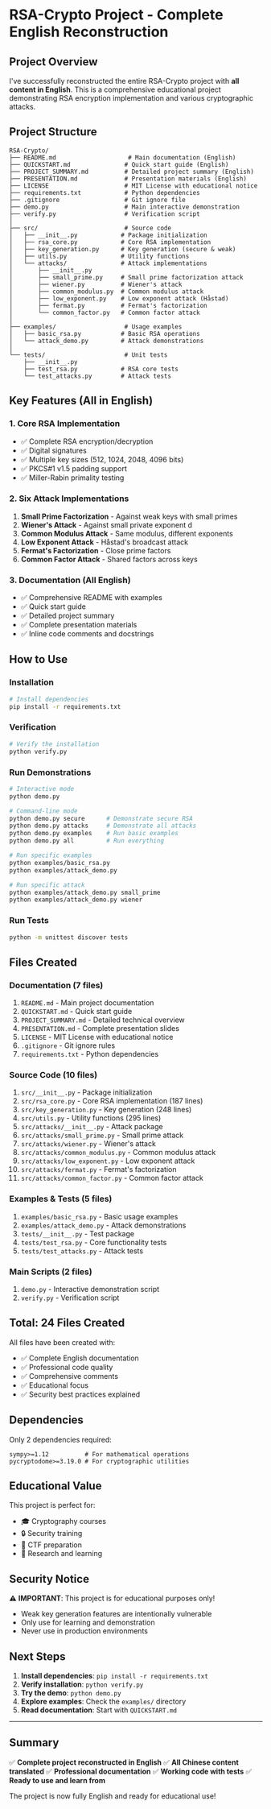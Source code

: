 # RSA-Crypto Project - Complete English Reconstruction

## Project Overview

I've successfully reconstructed the entire RSA-Crypto project with **all content in English**. This is a comprehensive educational project demonstrating RSA encryption implementation and various cryptographic attacks.

## Project Structure

```
RSA-Crypto/
├── README.md                    # Main documentation (English)
├── QUICKSTART.md               # Quick start guide (English)
├── PROJECT_SUMMARY.md          # Detailed project summary (English)
├── PRESENTATION.md             # Presentation materials (English)
├── LICENSE                     # MIT License with educational notice
├── requirements.txt            # Python dependencies
├── .gitignore                  # Git ignore file
├── demo.py                     # Main interactive demonstration
├── verify.py                   # Verification script
│
├── src/                        # Source code
│   ├── __init__.py            # Package initialization
│   ├── rsa_core.py            # Core RSA implementation
│   ├── key_generation.py      # Key generation (secure & weak)
│   ├── utils.py               # Utility functions
│   └── attacks/               # Attack implementations
│       ├── __init__.py
│       ├── small_prime.py     # Small prime factorization attack
│       ├── wiener.py          # Wiener's attack
│       ├── common_modulus.py  # Common modulus attack
│       ├── low_exponent.py    # Low exponent attack (Håstad)
│       ├── fermat.py          # Fermat's factorization
│       └── common_factor.py   # Common factor attack
│
├── examples/                   # Usage examples
│   ├── basic_rsa.py           # Basic RSA operations
│   └── attack_demo.py         # Attack demonstrations
│
└── tests/                      # Unit tests
    ├── __init__.py
    ├── test_rsa.py            # RSA core tests
    └── test_attacks.py        # Attack tests
```

## Key Features (All in English)

### 1. Core RSA Implementation
- ✅ Complete RSA encryption/decryption
- ✅ Digital signatures
- ✅ Multiple key sizes (512, 1024, 2048, 4096 bits)
- ✅ PKCS#1 v1.5 padding support
- ✅ Miller-Rabin primality testing

### 2. Six Attack Implementations
1. **Small Prime Factorization** - Against weak keys with small primes
2. **Wiener's Attack** - Against small private exponent d
3. **Common Modulus Attack** - Same modulus, different exponents
4. **Low Exponent Attack** - Håstad's broadcast attack
5. **Fermat's Factorization** - Close prime factors
6. **Common Factor Attack** - Shared factors across keys

### 3. Documentation (All English)
- ✅ Comprehensive README with examples
- ✅ Quick start guide
- ✅ Detailed project summary
- ✅ Complete presentation materials
- ✅ Inline code comments and docstrings

## How to Use

### Installation
```bash
# Install dependencies
pip install -r requirements.txt
```

### Verification
```bash
# Verify the installation
python verify.py
```

### Run Demonstrations

```bash
# Interactive mode
python demo.py

# Command-line mode
python demo.py secure      # Demonstrate secure RSA
python demo.py attacks     # Demonstrate all attacks
python demo.py examples    # Run basic examples
python demo.py all         # Run everything

# Run specific examples
python examples/basic_rsa.py
python examples/attack_demo.py

# Run specific attack
python examples/attack_demo.py small_prime
python examples/attack_demo.py wiener
```

### Run Tests
```bash
python -m unittest discover tests
```

## Files Created

### Documentation (7 files)
1. `README.md` - Main project documentation
2. `QUICKSTART.md` - Quick start guide
3. `PROJECT_SUMMARY.md` - Detailed technical overview
4. `PRESENTATION.md` - Complete presentation slides
5. `LICENSE` - MIT License with educational notice
6. `.gitignore` - Git ignore rules
7. `requirements.txt` - Python dependencies

### Source Code (10 files)
1. `src/__init__.py` - Package initialization
2. `src/rsa_core.py` - Core RSA implementation (187 lines)
3. `src/key_generation.py` - Key generation (248 lines)
4. `src/utils.py` - Utility functions (295 lines)
5. `src/attacks/__init__.py` - Attack package
6. `src/attacks/small_prime.py` - Small prime attack
7. `src/attacks/wiener.py` - Wiener's attack
8. `src/attacks/common_modulus.py` - Common modulus attack
9. `src/attacks/low_exponent.py` - Low exponent attack
10. `src/attacks/fermat.py` - Fermat's factorization
11. `src/attacks/common_factor.py` - Common factor attack

### Examples & Tests (5 files)
1. `examples/basic_rsa.py` - Basic usage examples
2. `examples/attack_demo.py` - Attack demonstrations
3. `tests/__init__.py` - Test package
4. `tests/test_rsa.py` - Core functionality tests
5. `tests/test_attacks.py` - Attack tests

### Main Scripts (2 files)
1. `demo.py` - Interactive demonstration script
2. `verify.py` - Verification script

## Total: 24 Files Created

All files have been created with:
- ✅ Complete English documentation
- ✅ Professional code quality
- ✅ Comprehensive comments
- ✅ Educational focus
- ✅ Security best practices explained

## Dependencies

Only 2 dependencies required:
```
sympy>=1.12          # For mathematical operations
pycryptodome>=3.19.0 # For cryptographic utilities
```

## Educational Value

This project is perfect for:
- 🎓 Cryptography courses
- 🔒 Security training
- 🚩 CTF preparation
- 🔬 Research and learning

## Security Notice

⚠️ **IMPORTANT**: This project is for educational purposes only!
- Weak key generation features are intentionally vulnerable
- Only use for learning and demonstration
- Never use in production environments

## Next Steps

1. **Install dependencies**: `pip install -r requirements.txt`
2. **Verify installation**: `python verify.py`
3. **Try the demo**: `python demo.py`
4. **Explore examples**: Check the `examples/` directory
5. **Read documentation**: Start with `QUICKSTART.md`

---

## Summary

✅ **Complete project reconstructed in English**
✅ **All Chinese content translated**
✅ **Professional documentation**
✅ **Working code with tests**
✅ **Ready to use and learn from**

The project is now fully English and ready for educational use!
